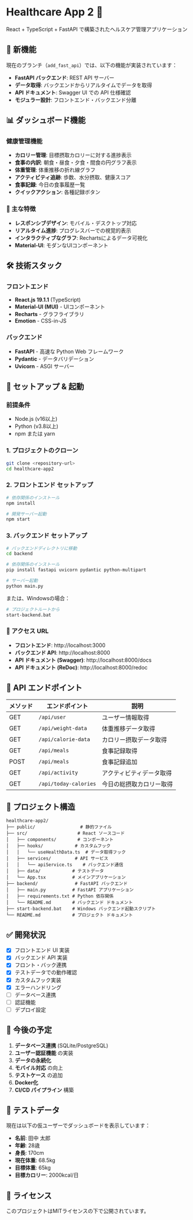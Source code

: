 # Healthcare App 2 🏥

React + TypeScript + FastAPI で構築されたヘルスケア管理アプリケーション

## 🚀 新機能

現在のブランチ（`add_fast_api`）では、以下の機能が実装されています：

- **FastAPI バックエンド**: REST API サーバー
- **データ取得**: バックエンドからリアルタイムでデータを取得
- **API ドキュメント**: Swagger UI での API 仕様確認
- **モジュラー設計**: フロントエンド・バックエンド分離

## 📊 ダッシュボード機能

### 健康管理機能
- **カロリー管理**: 目標摂取カロリーに対する進捗表示
- **食事の内訳**: 朝食・昼食・夕食・間食の円グラフ表示
- **体重管理**: 体重推移の折れ線グラフ
- **アクティビティ追跡**: 歩数、水分摂取、健康スコア
- **食事記録**: 今日の食事履歴一覧
- **クイックアクション**: 各種記録ボタン

### 🎯 主な特徴
- **レスポンシブデザイン**: モバイル・デスクトップ対応
- **リアルタイム進捗**: プログレスバーでの視覚的表示
- **インタラクティブなグラフ**: Rechartsによるデータ可視化
- **Material-UI**: モダンなUIコンポーネント

## 🛠 技術スタック

### フロントエンド
- **React.js 19.1.1** (TypeScript)
- **Material-UI (MUI)** - UIコンポーネント
- **Recharts** - グラフライブラリ
- **Emotion** - CSS-in-JS

### バックエンド
- **FastAPI** - 高速な Python Web フレームワーク
- **Pydantic** - データバリデーション
- **Uvicorn** - ASGI サーバー

## 🚀 セットアップ & 起動

### 前提条件
- Node.js (v16以上)
- Python (v3.8以上)
- npm または yarn

### 1. プロジェクトのクローン
```bash
git clone <repository-url>
cd healthcare-app2
```

### 2. フロントエンド セットアップ
```bash
# 依存関係のインストール
npm install

# 開発サーバー起動
npm start
```

### 3. バックエンド セットアップ
```bash
# バックエンドディレクトリに移動
cd backend

# 依存関係のインストール
pip install fastapi uvicorn pydantic python-multipart

# サーバー起動
python main.py
```

または、Windowsの場合：
```bash
# プロジェクトルートから
start-backend.bat
```

### 📱 アクセス URL

- **フロントエンド**: http://localhost:3000
- **バックエンド API**: http://localhost:8000
- **API ドキュメント (Swagger)**: http://localhost:8000/docs
- **API ドキュメント (ReDoc)**: http://localhost:8000/redoc

## 🔗 API エンドポイント

| メソッド | エンドポイント | 説明 |
|---------|---------------|------|
| GET | `/api/user` | ユーザー情報取得 |
| GET | `/api/weight-data` | 体重推移データ取得 |
| GET | `/api/calorie-data` | カロリー摂取データ取得 |
| GET | `/api/meals` | 食事記録取得 |
| POST | `/api/meals` | 食事記録追加 |
| GET | `/api/activity` | アクティビティデータ取得 |
| GET | `/api/today-calories` | 今日の総摂取カロリー取得 |

## 📁 プロジェクト構造

```
healthcare-app2/
├── public/                 # 静的ファイル
├── src/                   # React ソースコード
│   ├── components/        # コンポーネント
│   ├── hooks/            # カスタムフック
│   │   └── useHealthData.ts  # データ取得フック
│   ├── services/         # API サービス
│   │   └── apiService.ts    # バックエンド通信
│   ├── data/            # テストデータ
│   └── App.tsx          # メインアプリケーション
├── backend/              # FastAPI バックエンド
│   ├── main.py          # FastAPI アプリケーション
│   ├── requirements.txt # Python 依存関係
│   └── README.md        # バックエンド ドキュメント
├── start-backend.bat    # Windows バックエンド起動スクリプト
└── README.md            # プロジェクト ドキュメント
```

## ✅ 開発状況

- [x] フロントエンド UI 実装
- [x] バックエンド API 実装
- [x] フロント・バック連携
- [x] テストデータでの動作確認
- [x] カスタムフック実装
- [x] エラーハンドリング
- [ ] データベース連携
- [ ] 認証機能
- [ ] デプロイ設定

## 🔮 今後の予定

1. **データベース連携** (SQLite/PostgreSQL)
2. **ユーザー認証機能** の実装
3. **データの永続化**
4. **モバイル対応** の向上
5. **テストケース** の追加
6. **Docker化**
7. **CI/CD パイプライン** 構築

## 🧪 テストデータ

現在は以下の仮ユーザーでダッシュボードを表示しています：

- **名前**: 田中 太郎
- **年齢**: 28歳  
- **身長**: 170cm
- **現在体重**: 68.5kg
- **目標体重**: 65kg
- **目標カロリー**: 2000kcal/日

## 📄 ライセンス

このプロジェクトはMITライセンスの下で公開されています。
